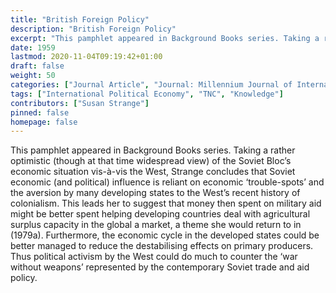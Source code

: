 ```yaml
---
title: "British Foreign Policy"
description: "British Foreign Policy"
excerpt: "This pamphlet appeared in Background Books series. Taking a rather optimistic (though at that time widespread view) of the Soviet Bloc’s economic situation vis-à-vis the West, Strange concludes that Soviet economic (and political) influence is reliant on economic ‘trouble-spots’ and the aversion by many developing states to the West’s recent history of colonialism. This leads her to suggest that money then spent on military aid might be better spent helping developing countries deal with agricultural surplus capacity in the global a market, a theme she would return to in (1979a). Furthermore, the economic cycle in the developed states could be better managed to reduce the destabilising effects on primary producers. Thus political activism by the West could do much to counter the ‘war without weapons’ represented by the contemporary Soviet trade and aid policy."
date: 1959
lastmod: 2020-11-04T09:19:42+01:00
draft: false
weight: 50
categories: ["Journal Article", "Journal: Millennium Journal of International Studies", "Publisher: Phoenix House"]
tags: ["International Political Economy", "TNC", "Knowledge"]
contributors: ["Susan Strange"]
pinned: false
homepage: false
---
```


This pamphlet appeared in Background Books series. Taking a rather optimistic (though at that time widespread view) of the Soviet Bloc’s economic situation vis-à-vis the West, Strange concludes that Soviet economic (and political) influence is reliant on economic ‘trouble-spots’ and the aversion by many developing states to the West’s recent history of colonialism. This leads her to suggest that money then spent on military aid might be better spent helping developing countries deal with agricultural surplus capacity in the global a market, a theme she would return to in (1979a). Furthermore, the economic cycle in the developed states could be better managed to reduce the destabilising effects on primary producers. Thus political activism by the West could do much to counter the ‘war without weapons’ represented by the contemporary Soviet trade and aid policy.
